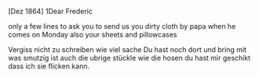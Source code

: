  [Dez 1864]
1Dear Frederic

only a few lines to ask you to send us you dirty cloth by papa when he comes on Monday also your sheets and pillowcases

Vergiss nicht zu schreiben wie viel sache Du hast noch dort und bring mit was smutzig ist auch die ubrige stückle wie die hosen du hast mir geschikt dass ich sie flicken kann.
